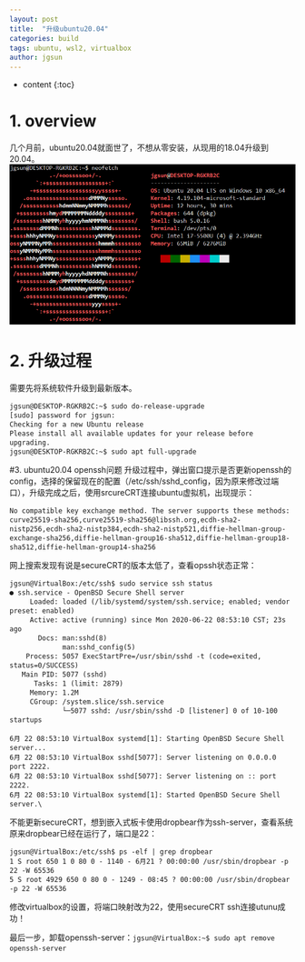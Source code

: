 ```yaml
---
layout: post
title:  "升级ubuntu20.04"
categories: build
tags: ubuntu, wsl2, virtualbox
author: jgsun
---
```



* content
{:toc}

# 1. overview
几个月前，ubuntu20.04就面世了，不想从零安装，从现用的18.04升级到20.04。
![image](/images/posts/build/wsl2/neofetch.png)










# 2. 升级过程
需要先将系统软件升级到最新版本。
```
jgsun@DESKTOP-RGKRB2C:~$ sudo do-release-upgrade
[sudo] password for jgsun:
Checking for a new Ubuntu release
Please install all available updates for your release before upgrading.
jgsun@DESKTOP-RGKRB2C:~$ sudo apt full-upgrade
```
#3. ubuntu20.04 openssh问题
升级过程中，弹出窗口提示是否更新openssh的config，选择的保留现在的配置（/etc/ssh/sshd_config，因为原来修改过端口），升级完成之后，使用srcureCRT连接ubuntu虚拟机，出现提示：
```
No compatible key exchange method. The server supports these methods: curve25519-sha256,curve25519-sha256@libssh.org,ecdh-sha2-nistp256,ecdh-sha2-nistp384,ecdh-sha2-nistp521,diffie-hellman-group-exchange-sha256,diffie-hellman-group16-sha512,diffie-hellman-group18-sha512,diffie-hellman-group14-sha256
```
网上搜索发现有说是secureCRT的版本太低了，查看opssh状态正常：
```
jgsun@VirtualBox:/etc/ssh$ sudo service ssh status
● ssh.service - OpenBSD Secure Shell server
     Loaded: loaded (/lib/systemd/system/ssh.service; enabled; vendor preset: enabled)
     Active: active (running) since Mon 2020-06-22 08:53:10 CST; 23s ago
       Docs: man:sshd(8)
             man:sshd_config(5)
    Process: 5057 ExecStartPre=/usr/sbin/sshd -t (code=exited, status=0/SUCCESS)
   Main PID: 5077 (sshd)
      Tasks: 1 (limit: 2879)
     Memory: 1.2M
     CGroup: /system.slice/ssh.service
             └─5077 sshd: /usr/sbin/sshd -D [listener] 0 of 10-100 startups

6月 22 08:53:10 VirtualBox systemd[1]: Starting OpenBSD Secure Shell server...
6月 22 08:53:10 VirtualBox sshd[5077]: Server listening on 0.0.0.0 port 2222.
6月 22 08:53:10 VirtualBox sshd[5077]: Server listening on :: port 2222.
6月 22 08:53:10 VirtualBox systemd[1]: Started OpenBSD Secure Shell server.\
```
不能更新secureCRT，想到嵌入式板卡使用dropbear作为ssh-server，查看系统原来dropbear已经在运行了，端口是22：
```
jgsun@VirtualBox:/etc/ssh$ ps -elf | grep dropbear
1 S root 650 1 0 80 0 - 1140 - 6月21 ? 00:00:00 /usr/sbin/dropbear -p 22 -W 65536
5 S root 4929 650 0 80 0 - 1249 - 08:45 ? 00:00:00 /usr/sbin/dropbear -p 22 -W 65536
```
修改virtualbox的设置，将端口映射改为22，使用secureCRT ssh连接utunu成功！

最后一步，卸载openssh-server：`jgsun@VirtualBox:~$ sudo apt remove openssh-server`
